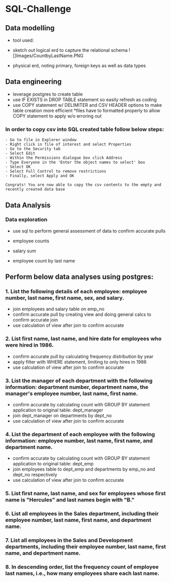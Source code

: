 # SQL-Challenge

## Data modelling
- tool used:
- sketch out logical erd to capture the relational schema
![]Images/CountbyLastName.PNG


- physical erd, noting primary, foreign keys as well as data types

## Data engineering
- leverage postgres to create table
- use IF EXISTS in DROP TABLE statement so easily refresh as coding
- use COPY statement w/ DELIMITER and CSV HEADER options to make table creation more efficient
*files have to formatted properly to allow COPY statement to apply w/o erroring out

### In order to copy csv into SQL created table follow below steps:
    - Go to file in Explorer window
    - Right click in file of interest and select Properties
    - Go to the Security tab
    - Select Edit
    - Within the Permissions dialogue box click Address
    - Type Everyone in the 'Enter the object names to select' box
    - Select OK
    - Select Full Control to remove restrictions
    - Finally, select Apply and OK

    Congrats! You are now able to copy the csv contents to the empty and recently created data base

## Data Analysis
### Data exploration
- use sql to perform general assessment of data to confirm accurate pulls
- employee counts


- salary sum


- employee count by last name



## Perform below data analyses using postgres:
### 1. List the following details of each employee: employee number, last name, first name, sex, and salary.
- join employees and salary table on emp_no
- confirm accurate pull by creating view and doing general calcs to confirm accurate join
- use calculation of view after join to confirm accurate

### 2. List first name, last name, and hire date for employees who were hired in 1986.
- confirm accurate pull by calculating frequency distribution by year
- apply filter with WHERE statement, limiting to only hires in 1986
- use calculation of view after join to confirm accurate


### 3. List the manager of each department with the following information: department number, department name, the manager's employee number, last name, first name.
- confirm accurate by calculating count with GROUP BY statement application to original table: dept_manager
- join dept_manager on departments by dept_no
- use calculation of view after join to confirm accurate

### 4. List the department of each employee with the following information: employee number, last name, first name, and department name.
- confirm accurate by calculating count with GROUP BY statement application to original table: dept_emp
- join employees table to dept_emp and departments by emp_no and dept_no respectively
- use calculation of view after join to confirm accurate


### 5. List first name, last name, and sex for employees whose first name is "Hercules" and last names begin with "B."

### 6. List all employees in the Sales department, including their employee number, last name, first name, and department name.

### 7. List all employees in the Sales and Development departments, including their employee number, last name, first name, and department name.

### 8. In descending order, list the frequency count of employee last names, i.e., how many employees share each last name.

